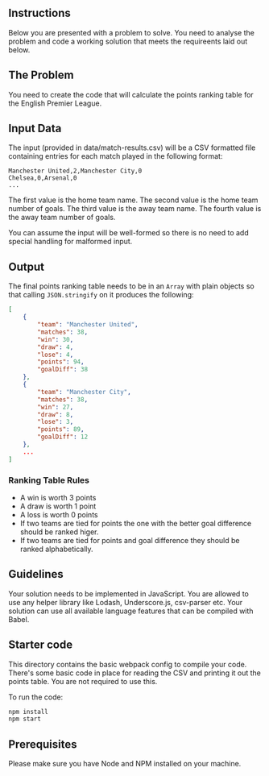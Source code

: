 ## Instructions

Below you are presented with a problem to solve.
You need to analyse the problem and code a working solution that meets the requireents laid out below.

## The Problem

You need to create the code that will calculate the points ranking table for the English Premier League.

## Input Data

The input (provided in data/match-results.csv) will be a CSV formatted file containing entries for each match played in the following format:

```csv
Manchester United,2,Manchester City,0
Chelsea,0,Arsenal,0
...
```

The first value is the home team name.
The second value is the home team number of goals.
The third value is the away team name.
The fourth value is the away team number of goals.

You can assume the input will be well-formed so there is no need to add special handling for malformed input.

## Output

The final points ranking table needs to be in an `Array` with plain objects so that calling `JSON.stringify` on it produces the following:

```json
[
    {
        "team": "Manchester United",
        "matches": 38,
        "win": 30,
        "draw": 4,
        "lose": 4,
        "points": 94,
        "goalDiff": 38
    },
    {
        "team": "Manchester City",
        "matches": 38,
        "win": 27,
        "draw": 8,
        "lose": 3,
        "points": 89,
        "goalDiff": 12
    },
    ...
]
```

### Ranking Table Rules

- A win is worth 3 points
- A draw is worth 1 point
- A loss is worth 0 points
- If two teams are tied for points the one with the better goal difference should be ranked higer.
- If two teams are tied for points and goal difference they should be ranked alphabetically.

## Guidelines

Your solution needs to be implemented in JavaScript.
You are allowed to use any helper library like Lodash, Underscore.js, csv-parser etc.
Your solution can use all available language features that can be compiled with Babel.

## Starter code

This directory contains the basic webpack config to compile your code.
There's some basic code in place for reading the CSV and printing it out the points table. You are not required to use this.

To run the code:

```bash
npm install
npm start
```

## Prerequisites

Please make sure you have Node and NPM installed on your machine.
